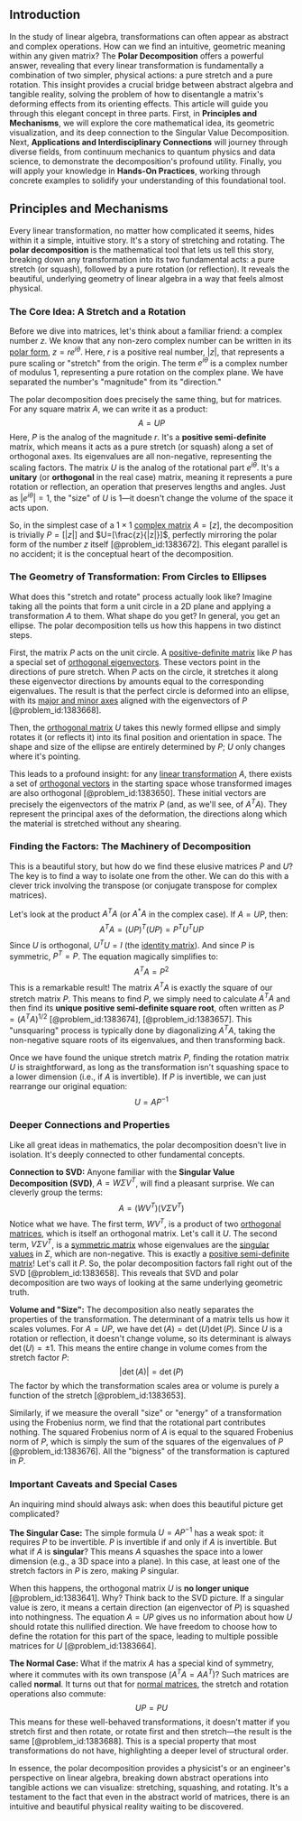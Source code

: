 ## Introduction
In the study of linear algebra, transformations can often appear as abstract and complex operations. How can we find an intuitive, geometric meaning within any given matrix? The **Polar Decomposition** offers a powerful answer, revealing that every linear transformation is fundamentally a combination of two simpler, physical actions: a pure stretch and a pure rotation. This insight provides a crucial bridge between abstract algebra and tangible reality, solving the problem of how to disentangle a matrix's deforming effects from its orienting effects. This article will guide you through this elegant concept in three parts. First, in **Principles and Mechanisms**, we will explore the core mathematical idea, its geometric visualization, and its deep connection to the Singular Value Decomposition. Next, **Applications and Interdisciplinary Connections** will journey through diverse fields, from continuum mechanics to quantum physics and data science, to demonstrate the decomposition's profound utility. Finally, you will apply your knowledge in **Hands-On Practices**, working through concrete examples to solidify your understanding of this foundational tool.

## Principles and Mechanisms

Every linear transformation, no matter how complicated it seems, hides within it a simple, intuitive story. It's a story of stretching and rotating. The **polar decomposition** is the mathematical tool that lets us tell this story, breaking down any transformation into its two fundamental acts: a pure stretch (or squash), followed by a pure rotation (or reflection). It reveals the beautiful, underlying geometry of linear algebra in a way that feels almost physical.

### The Core Idea: A Stretch and a Rotation

Before we dive into matrices, let's think about a familiar friend: a complex number $z$. We know that any non-zero complex number can be written in its [polar form](@article_id:167918), $z = r e^{i\theta}$. Here, $r$ is a positive real number, $|z|$, that represents a pure scaling or "stretch" from the origin. The term $e^{i\theta}$ is a complex number of modulus 1, representing a pure rotation on the complex plane. We have separated the number's "magnitude" from its "direction."

The polar decomposition does precisely the same thing, but for matrices. For any square matrix $A$, we can write it as a product:
$$A = UP$$
Here, $P$ is the analog of the magnitude $r$. It's a **positive semi-definite** matrix, which means it acts as a pure stretch (or squash) along a set of orthogonal axes. Its eigenvalues are all non-negative, representing the scaling factors. The matrix $U$ is the analog of the rotational part $e^{i\theta}$. It's a **unitary** (or **orthogonal** in the real case) matrix, meaning it represents a pure rotation or reflection, an operation that preserves lengths and angles. Just as $|e^{i\theta}| = 1$, the "size" of $U$ is 1—it doesn't change the volume of the space it acts upon.

So, in the simplest case of a $1 \times 1$ [complex matrix](@article_id:194462) $A=[z]$, the decomposition is trivially $P=[|z|]$ and $U=[\frac{z}{|z|}]$, perfectly mirroring the polar form of the number $z$ itself [@problem_id:1383672]. This elegant parallel is no accident; it is the conceptual heart of the decomposition.

### The Geometry of Transformation: From Circles to Ellipses

What does this "stretch and rotate" process actually look like? Imagine taking all the points that form a unit circle in a 2D plane and applying a transformation $A$ to them. What shape do you get? In general, you get an ellipse. The polar decomposition tells us how this happens in two distinct steps.

First, the matrix $P$ acts on the unit circle. A [positive-definite matrix](@article_id:155052) like $P$ has a special set of [orthogonal eigenvectors](@article_id:155028). These vectors point in the directions of pure stretch. When $P$ acts on the circle, it stretches it along these eigenvector directions by amounts equal to the corresponding eigenvalues. The result is that the perfect circle is deformed into an ellipse, with its [major and minor axes](@article_id:164125) aligned with the eigenvectors of $P$ [@problem_id:1383668].

Then, the [orthogonal matrix](@article_id:137395) $U$ takes this newly formed ellipse and simply rotates it (or reflects it) into its final position and orientation in space. The shape and size of the ellipse are entirely determined by $P$; $U$ only changes where it's pointing.

This leads to a profound insight: for any [linear transformation](@article_id:142586) $A$, there exists a set of [orthogonal vectors](@article_id:141732) in the starting space whose transformed images are also orthogonal [@problem_id:1383650]. These initial vectors are precisely the eigenvectors of the matrix $P$ (and, as we'll see, of $A^T A$). They represent the principal axes of the deformation, the directions along which the material is stretched without any shearing.

### Finding the Factors: The Machinery of Decomposition

This is a beautiful story, but how do we find these elusive matrices $P$ and $U$? The key is to find a way to isolate one from the other. We can do this with a clever trick involving the transpose (or conjugate transpose for complex matrices).

Let's look at the product $A^T A$ (or $A^* A$ in the complex case). If $A = UP$, then:
$$A^T A = (UP)^T (UP) = P^T U^T U P$$
Since $U$ is orthogonal, $U^T U = I$ (the [identity matrix](@article_id:156230)). And since $P$ is symmetric, $P^T = P$. The equation magically simplifies to:
$$A^T A = P^2$$
This is a remarkable result! The matrix $A^T A$ is exactly the square of our stretch matrix $P$. This means to find $P$, we simply need to calculate $A^T A$ and then find its **unique positive semi-definite square root**, often written as $P = (A^T A)^{1/2}$ [@problem_id:1383674], [@problem_id:1383657]. This "unsquaring" process is typically done by diagonalizing $A^T A$, taking the non-negative square roots of its eigenvalues, and then transforming back.

Once we have found the unique stretch matrix $P$, finding the rotation matrix $U$ is straightforward, as long as the transformation isn't squashing space to a lower dimension (i.e., if $A$ is invertible). If $P$ is invertible, we can just rearrange our original equation:
$$U = AP^{-1}$$

### Deeper Connections and Properties

Like all great ideas in mathematics, the polar decomposition doesn't live in isolation. It's deeply connected to other fundamental concepts.

**Connection to SVD:** Anyone familiar with the **Singular Value Decomposition (SVD)**, $A = W \Sigma V^T$, will find a pleasant surprise. We can cleverly group the terms:
$$A = (W V^T) (V \Sigma V^T)$$
Notice what we have. The first term, $W V^T$, is a product of two [orthogonal matrices](@article_id:152592), which is itself an orthogonal matrix. Let's call it $U$. The second term, $V \Sigma V^T$, is a [symmetric matrix](@article_id:142636) whose eigenvalues are the [singular values](@article_id:152413) in $\Sigma$, which are non-negative. This is exactly a [positive semi-definite matrix](@article_id:154771)! Let's call it $P$. So, the polar decomposition factors fall right out of the SVD [@problem_id:1383658]. This reveals that SVD and polar decomposition are two ways of looking at the same underlying geometric truth.

**Volume and "Size":** The decomposition also neatly separates the properties of the transformation. The determinant of a matrix tells us how it scales volumes. For $A = UP$, we have $\det(A) = \det(U) \det(P)$. Since $U$ is a rotation or reflection, it doesn't change volume, so its determinant is always $\det(U) = \pm 1$. This means the entire change in volume comes from the stretch factor $P$:
$$|\det(A)| = \det(P)$$
The factor by which the transformation scales area or volume is purely a function of the stretch [@problem_id:1383653].

Similarly, if we measure the overall "size" or "energy" of a transformation using the Frobenius norm, we find that the rotational part contributes nothing. The squared Frobenius norm of $A$ is equal to the squared Frobenius norm of $P$, which is simply the sum of the squares of the eigenvalues of $P$ [@problem_id:1383676]. All the "bigness" of the transformation is captured in $P$.

### Important Caveats and Special Cases

An inquiring mind should always ask: when does this beautiful picture get complicated?

**The Singular Case:** The simple formula $U = AP^{-1}$ has a weak spot: it requires $P$ to be invertible. $P$ is invertible if and only if $A$ is invertible. But what if $A$ is **singular**? This means $A$ squashes the space into a lower dimension (e.g., a 3D space into a plane). In this case, at least one of the stretch factors in $P$ is zero, making $P$ singular.

When this happens, the orthogonal matrix $U$ is **no longer unique** [@problem_id:1383641]. Why? Think back to the SVD picture. If a singular value is zero, it means a certain direction (an eigenvector of $P$) is squashed into nothingness. The equation $A=UP$ gives us no information about how $U$ should rotate this nullified direction. We have freedom to choose how to define the rotation for this part of the space, leading to multiple possible matrices for $U$ [@problem_id:1383664].

**The Normal Case:** What if the matrix $A$ has a special kind of symmetry, where it commutes with its own transpose ($A^T A = AA^T$)? Such matrices are called **normal**. It turns out that for [normal matrices](@article_id:194876), the stretch and rotation operations also commute:
$$UP = PU$$
This means for these well-behaved transformations, it doesn't matter if you stretch first and then rotate, or rotate first and then stretch—the result is the same [@problem_id:1383688]. This is a special property that most transformations do not have, highlighting a deeper level of structural order.

In essence, the polar decomposition provides a physicist's or an engineer's perspective on linear algebra, breaking down abstract operations into tangible actions we can visualize: stretching, squashing, and rotating. It's a testament to the fact that even in the abstract world of matrices, there is an intuitive and beautiful physical reality waiting to be discovered.